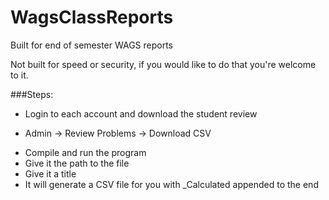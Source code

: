 # WagsClassReports

Built for end of semester WAGS reports

Not built for speed or security, if you would like to do that you're welcome to it. 

###Steps:

* Login to each account and download the student review 
 - Admin -> Review Problems -> Download CSV
* Compile and run the program
* Give it the path to the file
* Give it a title
* It will generate a CSV file for you with _Calculated appended to the end
